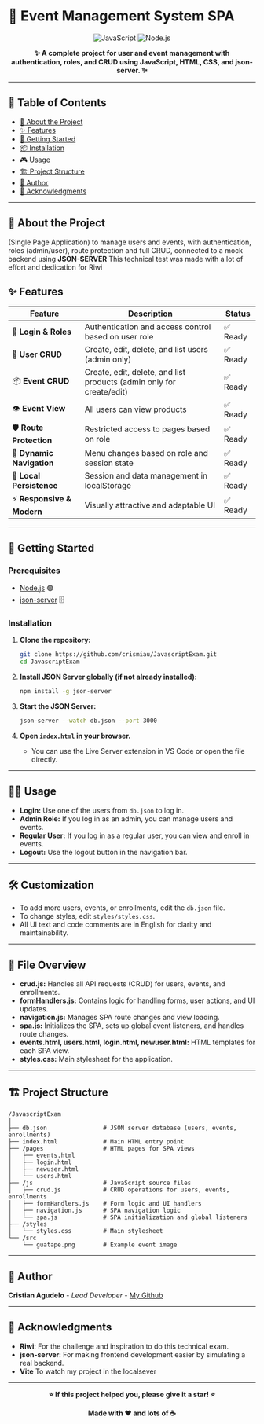 # 🎉 Event Management System SPA

<div align="center">

![JavaScript](https://img.shields.io/badge/JavaScript-F7DF1E?style=for-the-badge&logo=javascript&logoColor=black)
![Node.js](https://img.shields.io/badge/Node.js-43853D?style=for-the-badge&logo=node.js&logoColor=white)

**✨ A complete project for user and event management with authentication, roles, and CRUD using JavaScript, HTML, CSS, and json-server. ✨**

</div>

---

## 📖 Table of Contents

- [🎯 About the Project](#-about-the-project)
- [✨ Features](#-features)
- [🚀 Getting Started](#-getting-started)
- [📦 Installation](#-installation)
- [🎮 Usage](#-usage)
- [🏗️ Project Structure](#️-project-structure)
- [👥 Author](#-author)
- [🙏 Acknowledgments](#-acknowledgments)

---

## 🎯 About the Project

(Single Page Application) to manage users and events, with authentication, roles (admin/user), route protection and full CRUD, connected to a mock backend using **JSON-SERVER** This technical test was made with a lot of effort and dedication for Riwi  


## ✨ Features

| Feature                    | Description                                                          | Status   |
| -------------------------- | -------------------------------------------------------------------- | -------- |
| 🔐 **Login & Roles**       | Authentication and access control based on user role                 | ✅ Ready |
| 👤 **User CRUD**           | Create, edit, delete, and list users (admin only)                    | ✅ Ready |
| 📦 **Event CRUD**          | Create, edit, delete, and list products (admin only for create/edit) | ✅ Ready |
| 👁️ **Event View**          | All users can view products                                          | ✅ Ready |
| 🛡️ **Route Protection**    | Restricted access to pages based on role                             | ✅ Ready |
| 🧭 **Dynamic Navigation**  | Menu changes based on role and session state                         | ✅ Ready |
| 💾 **Local Persistence**   | Session and data management in localStorage                          | ✅ Ready |
| ⚡ **Responsive & Modern**  | Visually attractive and adaptable UI                                 | ✅ Ready |

---
## 🚀 Getting Started

### Prerequisites

- [Node.js](https://nodejs.org/) 🟢
- [json-server](https://github.com/typicode/json-server) 🗄️

### Installation

1. **Clone the repository:**
   ```bash
   git clone https://github.com/crismiau/JavascriptExam.git
   cd JavascriptExam
   ```

2. **Install JSON Server globally (if not already installed):**
   ```bash
   npm install -g json-server
   ```

3. **Start the JSON Server:**
   ```bash
   json-server --watch db.json --port 3000
   ```

4. **Open `index.html` in your browser.**
   - You can use the Live Server extension in VS Code or open the file directly.

---

## 🧑‍💻 Usage

- **Login:** Use one of the users from `db.json` to log in.
- **Admin Role:** If you log in as an admin, you can manage users and events.
- **Regular User:** If you log in as a regular user, you can view and enroll in events.
- **Logout:** Use the logout button in the navigation bar.

---

## 🛠️ Customization

- To add more users, events, or enrollments, edit the `db.json` file.
- To change styles, edit `styles/styles.css`.
- All UI text and code comments are in English for clarity and maintainability.

---

## 📄 File Overview

- **crud.js:** Handles all API requests (CRUD) for users, events, and enrollments.
- **formHandlers.js:** Contains logic for handling forms, user actions, and UI updates.
- **navigation.js:** Manages SPA route changes and view loading.
- **spa.js:** Initializes the SPA, sets up global event listeners, and handles route changes.
- **events.html, users.html, login.html, newuser.html:** HTML templates for each SPA view.
- **styles.css:** Main stylesheet for the application.

---

## 🏗️ Project Structure

```
/JavascriptExam
│
├── db.json                # JSON server database (users, events, enrollments)
├── index.html             # Main HTML entry point
├── /pages                 # HTML pages for SPA views
│   ├── events.html
│   ├── login.html
│   ├── newuser.html
│   └── users.html
├── /js                    # JavaScript source files
│   ├── crud.js            # CRUD operations for users, events, enrollments
│   ├── formHandlers.js    # Form logic and UI handlers
│   ├── navigation.js      # SPA navigation logic
│   └── spa.js             # SPA initialization and global listeners
├── /styles
│   └── styles.css         # Main stylesheet
└── /src
    └── guatape.png        # Example event image
```

---

## 👥 Author

**Cristian Agudelo** - _Lead Developer_ - [My Github](https://github.com/crismiau)

---

## 🙏 Acknowledgments

- **Riwi**: For the challenge and inspiration to do this technical exam.
- **json-server**: For making frontend development easier by simulating a real backend.
- **Vite** To watch my project in the localsever
---

<div align="center">

**⭐ If this project helped you, please give it a star! ⭐**

**Made with ❤️ and lots of ☕**

</div>















